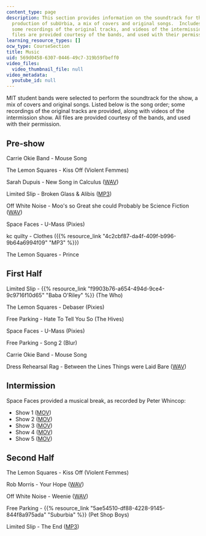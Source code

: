 ```yaml
---
content_type: page
description: This section provides information on the soundtrack for the MIT student
  production of subUrbia, a mix of covers and original songs.  Includes the song order;
  some recordings of the original tracks, and videos of the intermission show. All
  files are provided courtesy of the bands, and used with their permission.
learning_resource_types: []
ocw_type: CourseSection
title: Music
uid: 569d0458-6307-0446-49c7-319b59fbeff0
video_files:
  video_thumbnail_file: null
video_metadata:
  youtube_id: null
---
```


MIT student bands were selected to perform the soundtrack for the show, a mix of covers and original songs. Listed below is the song order; some recordings of the original tracks are provided, along with videos of the intermission show. All files are provided courtesy of the bands, and used with their permission.

Pre-show
--------

Carrie Okie Band - Mouse Song

The Lemon Squares - Kiss Off (Violent Femmes)

Sarah Dupuis - New Song in Calculus ([WAV](/ans7870/21m/21m.873/iap08/music/Sarah-Dupuis--New-Song-In-Calculus.wav))

Limited Slip - Broken Glass & Alibis ([MP3](/ans7870/21m/21m.873/iap08/music/Limited%20Slip-Broken%20Glass-and-Alibis.mp3))

Off White Noise - Moo's so Great she could Probably be Science Fiction ([WAV](/ans7870/21m/21m.873/iap08/music/Off-White-Noise--Moo's-So-Great-She-Could-Probably-Be-Science-Fiction.wav))

Space Faces - U-Mass (Pixies)

kc quilty - Clothes ({{% resource_link "4c2cbf87-da4f-409f-b996-9b64a6994f09" "MP3" %}})

The Lemon Squares - Prince

First Half
----------

Limited Slip - {{% resource_link "f9903b76-a654-494d-9ce4-9c9716f10d65" "Baba O'Riley" %}} (The Who)

The Lemon Squares - Debaser (Pixies)

Free Parking - Hate To Tell You So (The Hives)

Space Faces - U-Mass (Pixies)

Free Parking - Song 2 (Blur)

Carrie Okie Band - Mouse Song

Dress Rehearsal Rag - Between the Lines Things were Laid Bare ([WAV](/ans7870/21m/21m.873/iap08/music/Dress-Rehearsal-Rag--Between-the-Lines-Things-Were-Laid-Bare.wav))

Intermission
------------

Space Faces provided a musical break, as recorded by Peter Whincop:

*   Show 1 ([MOV](/ans7870/21m/21m.873/iap08/music/space-faces-4335.mov))
*   Show 2 ([MOV](/ans7870/21m/21m.873/iap08/music/space-faces-4341.mov))
*   Show 3 ([MOV](/ans7870/21m/21m.873/iap08/music/space-faces-4342.mov))
*   Show 4 ([MOV](/ans7870/21m/21m.873/iap08/music/space-faces-4354.mov))
*   Show 5 ([MOV](/ans7870/21m/21m.873/iap08/music/space-faces-4355.mov))

Second Half
-----------

The Lemon Squares - Kiss Off (Violent Femmes)

Rob Morris - Your Hope ([WAV](/ans7870/21m/21m.873/iap08/music/Rob-Morris--Your-Hope.wav))

Off White Noise - Weenie ([WAV](/ans7870/21m/21m.873/iap08/music/Off-White-Noise--Moo's-So-Great-She-Could-Probably-Be-Science-Fiction.wav))

Free Parking - {{% resource_link "5ae54510-df88-4228-9145-844f8a975ada" "Suburbia" %}} (Pet Shop Boys)

Limited Slip - The End ([MP3](/ans7870/21m/21m.873/iap08/music/Limited%20Slip-The%20End.mp3))